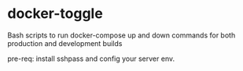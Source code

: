 # docker-toggle
Bash scripts to run docker-compose up and down commands for both production and development builds

pre-req: install sshpass and config your server env.
